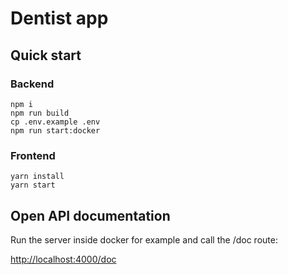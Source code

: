 # Dentist app

## Quick start
### Backend
    
    npm i
    npm run build
    cp .env.example .env
    npm run start:docker
    
### Frontend

    yarn install
    yarn start



## Open API documentation

Run the server inside docker for example and call the /doc route:

[http://localhost:4000/doc](http://localhost:4000/doc)

